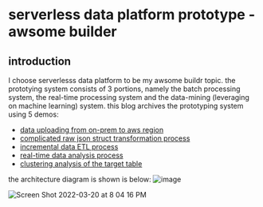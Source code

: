 # serverless data platform prototype - awsome builder
 
## introduction
I choose serverlesss data platform to be my awsome buildr topic. the prototying system consists of 3 portions, namely the batch processing system, the real-time processing system and the data-mining (leveraging on machine learning) system. this blog archives the prototyping system using 5 demos: 
- [data uploading from on-prem to aws region](https://github.com/symeta/awsome-builder/tree/data-uploading-from-on-prem-to-aws-region) 
- [complicated raw json struct transformation process](https://github.com/symeta/awsome-builder/tree/complicated-raw-json-struct-transformation-process) 
- [incremental data ETL process](https://github.com/symeta/awsome-builder/tree/automatically-generate-incremental-data-table-by-step-function) 
- [real-time data analysis process](https://github.com/symeta/awsome-builder/tree/generate-random-data-in-json-format) 
- [clustering analysis of the target table](https://github.com/symeta/awsome-builder/tree/user-behavior-analysis-notebook-script) 

the architecture diagram is shown is below:
![image](https://user-images.githubusercontent.com/97269758/151699229-59a3d842-41b9-4ba4-b244-b5d5d40d904b.png)

![Screen Shot 2022-03-20 at 8 04 16 PM](https://user-images.githubusercontent.com/97269758/159161326-a991cc2a-54c6-419b-9918-37d18bede600.png)

